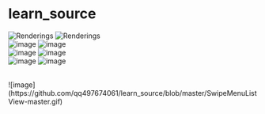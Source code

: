 # learn_source
![Renderings](https://github.com/qq497674061/learn_source/blob/master/LineCharView.gif) 
![Renderings](https://github.com/qq497674061/learn_source/blob/master/wireframe.gif) 
<br/>
![image](https://github.com/qq497674061/learn_source/blob/master/FoldLine.gif)
![image](https://github.com/qq497674061/learn_source/blob/master/CustomViewDemo.gif)
<br/>
![image](https://github.com/qq497674061/learn_source/blob/master/AVLoadingIndicatorView.gif)
![image](https://github.com/qq497674061/learn_source/blob/master/ViewPagerGalleryDemo-master.gif)
<br/>
![image](https://github.com/qq497674061/learn_source/blob/master/Animations.gif)
![image](https://github.com/qq497674061/learn_source/blob/master/SlidingPaneLayoutDemo-master.gif)

<br/>
![image](https://github.com/qq497674061/learn_source/blob/master/SwipeMenuListView-master.gif)




